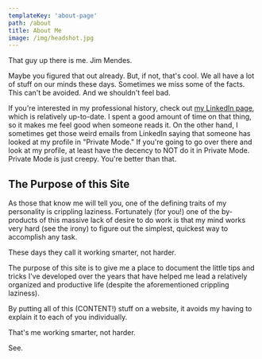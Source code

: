 ```yaml
---
templateKey: 'about-page'
path: /about
title: About Me
image: /img/headshot.jpg
---
```

That guy up there is me.  Jim Mendes.

Maybe you figured that out already. But, if not, that's cool. We all have a lot of stuff on our minds these days. Sometimes we miss some of the facts. This can't be avoided. And we shouldn't feel bad.

If you're interested in my professional history, check out [my LinkedIn page](http://www.linkedin.com/in/jimmendes), which is relatively up-to-date. I spent a good amount of time on that thing, so it makes me feel good when someone reads it. On the other hand, I sometimes get those weird emails from LinkedIn saying that someone has looked at my profile in "Private Mode." If you're going to go over there and look at my profile, at least have the decency to NOT do it in Private Mode. Private Mode is just creepy. You're better than that.

## The Purpose of this Site

As those that know me will tell you, one of the defining traits of my personality is crippling laziness. Fortunately (for you!) one of the by-products of this massive lack of desire to do work is that my mind works very hard (see the irony) to figure out the simplest, quickest way to accomplish any task.

These days they call it working smarter, not harder.

The purpose of this site is to give me a place to document the little tips and tricks I've developed over the years that have helped me lead a relatively organized and productive life (despite the aforementioned crippling laziness).

By putting all of this (CONTENT!) stuff on a website, it avoids my having to explain it to each of you individually. 

That's me working smarter, not harder.

See.
